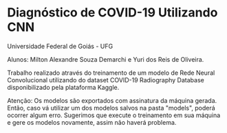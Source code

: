 # Diagnóstico de COVID-19 Utilizando CNN 

Universidade Federal de Goiás - UFG

Alunos: 
Milton Alexandre Souza Demarchi e Yuri dos Reis de Oliveira.

Trabalho realizado através do treinamento de um modelo de Rede Neural Convolucional utilizando do dataset COVID-19 Radiography Database disponibilizado pela plataforma Kaggle.


Atenção: Os modelos são exportados com assinatura da máquina gerada. Então, caso vá utilizar um dos modelos salvos na pasta "models", poderá ocorrer algum erro. Sugerimos que execute o treinamento em sua máquina e gere os modelos novamente, assim não haverá problema.
